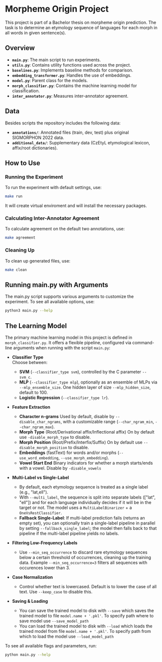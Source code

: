 # Morpheme Origin Project

This project is part of a Bachelor thesis on morpheme origin prediction. The task is to determine an etymology sequence of languages for each morph in all words in given sentence(s).

## Overview

- **`main.py`**: The main script to run experiments.
- **`utils.py`**: Contains utility functions used across the project.
- **`baselines.py`**: Implements baseline methods for comparison.
- **`embedding_transformer.py`**: Handles the use of embeddings.
- **`model.py`**: Parent class for the models.
- **`morph_classifier.py`**: Contains the machine learning model for classification.
- **`inter_annotator.py`**: Measures inter-annotator agreement.

## Data

Besides scripts the repository includes the following data:

- **`annotations/`**: Annotated files (train, dev, test) plus original SIGMORPHON 2022 data.
- **`additional_data/`**: Supplementary data (CzEtyL etymological lexicon, affix/root dictionaries).
  
## How to Use

### Running the Experiment
To run the experiment with default settings, use:
```bash
make run
```
It will create virtual enviroment and will install the necessary packages.

### Calculating Inter-Annotator Agreement
To calculate agreement on the default two annotations, use:
```bash
make agreement
```

### Cleaning Up
To clean up generated files, use:
```bash
make clean
```

## Running main.py with Arguments
The main.py script supports various arguments to customize the experiment. To see all available options, use:
```bash
python3 main.py --help
```

## The Learning Model

The primary machine learning model in this project is defined in `morph_classifier.py`. It offers a flexible pipeline, configured via command-line arguments when running with the script `main.py`:

- **Classifier Type**  
  Choose between:
  - **SVM** (`--classifier_type svm`), controlled by the C parameter `--svm_c`.  
  - **MLP** (`--classifier_type mlp`), optionally as an ensemble of MLPs via `--mlp_ensemble_size`. One hidden layer of size  `--mlp_hidden_size`, default to 100.
  - **Logistic Regression** (`--classifier_type lr`).  

- **Feature Extraction**  
  - **Character n-grams** Used by default, disable by `--disable_char_ngrams`, with a customizable range (`--char_ngram_min`, `--char_ngram_max`).  
  - **Morph Type** (Root/Derivational affix/Inflectional affix) On by default use `-disable_morph_type` to disable.
  - **Morph Position** (Root/Prefix/Interfix/Suffix) On by default use `--disable_morph_position` to disable.
  - **Embeddings** (fastText) for words and/or morphs (`--use_word_embedding`, `--use_morph_embedding`).  
  - **Vowel Start End** Binary indicators for whether a morph starts/ends with a vowel. Disable by   `-disable_vowels`

- **Multi-Label vs Single-Label**  
  - By default, each etymology sequence is treated as a single label (e.g., "lat,ell").  
  - With `--multi_label`, the sequence is split into separate labels (["lat", "ell"]) and for each language individually decides if it will be in the target or not.  The model uses a `MultiLabelBinarizer` + a `OneVsRestClassifier`.  
  - **Fallback Single-Label**: If multi-label prediction fails (returns an empty set), you can optionally train a single-label pipeline in parallel by setting `--fallback_single_label`; the model then falls back to that pipeline if the multi-label pipeline yields no labels.

- **Filtering Low-Frequency Labels**  
  - Use `--min_seq_occurrence` to discard rare etymology sequences below a certain threshold of occurrences, cleaning up the training data. Example `--min_seq_occurrence=3` filters all sequences with occurences lower than 3.

- **Case Normalization**  
  - Control whether text is lowercased. Default is to lower the case of all text. Use `--keep_case` to disable this.

- **Saving & Loading**  
  - You can save the trained model to disk with `--save` which saves the trained model to file `model.name + '.pkl'`. To specify path where to save model use `--save_model_path`
  - You can load the trained model to disk with `--load` which loads the trained model from file `model.name + '.pkl'`. To specify path from which to load the model use `--load_model_path`

To see all available flags and parameters, run:
```bash
python main.py --help
```